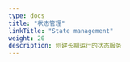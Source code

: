 ```yaml
---
type: docs
title: "状态管理"
linkTitle: "State management"
weight: 20
description: 创建长期运行的状态服务
---
```


